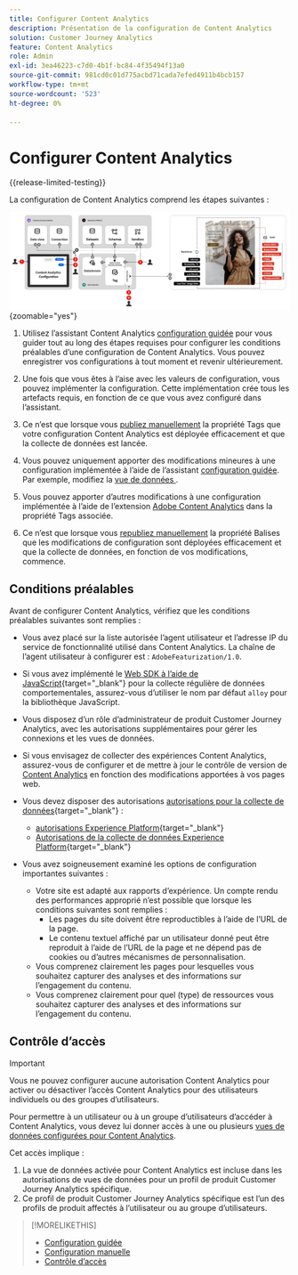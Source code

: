 ```yaml
---
title: Configurer Content Analytics
description: Présentation de la configuration de Content Analytics
solution: Customer Journey Analytics
feature: Content Analytics
role: Admin
exl-id: 3ea46223-c7d0-4b1f-bc84-4f35494f13a0
source-git-commit: 981cd0c01d775acbd71cada7efed4911b4bcb157
workflow-type: tm+mt
source-wordcount: '523'
ht-degree: 0%

---
```


# Configurer Content Analytics

{{release-limited-testing}}


La configuration de Content Analytics comprend les étapes suivantes :

![Configuration de Content Analytics](../assets/aca-configuration.svg){zoomable="yes"}

1. Utilisez l’assistant Content Analytics [configuration guidée](guided.md) pour vous guider tout au long des étapes requises pour configurer les conditions préalables d’une configuration de Content Analytics. Vous pouvez enregistrer vos configurations à tout moment et revenir ultérieurement.
1. Une fois que vous êtes à l’aise avec les valeurs de configuration, vous pouvez implémenter la configuration. Cette implémentation crée tous les artefacts requis, en fonction de ce que vous avez configuré dans l’assistant.
1. Ce n’est que lorsque vous [publiez manuellement](manual.md) la propriété Tags que votre configuration Content Analytics est déployée efficacement et que la collecte de données est lancée.

1. Vous pouvez uniquement apporter des modifications mineures à une configuration implémentée à l’aide de l’assistant [configuration guidée](guided.md). Par exemple, modifiez la [ vue de données ](/help/data-views/data-views.md).
1. Vous pouvez apporter d’autres modifications à une configuration implémentée à l’aide de l’extension [Adobe Content Analytics](https://experienceleague.adobe.com/en/docs/experience-platform/tags/extensions/client/content-analytics/overview) dans la propriété Tags associée.
1. Ce n’est que lorsque vous [republiez manuellement](manual.md) la propriété Balises que les modifications de configuration sont déployées efficacement et que la collecte de données, en fonction de vos modifications, commence.


## Conditions préalables

Avant de configurer Content Analytics, vérifiez que les conditions préalables suivantes sont remplies :

* Vous avez placé sur la liste autorisée l’agent utilisateur et l’adresse IP du service de fonctionnalité utilisé dans Content Analytics. La chaîne de l’agent utilisateur à configurer est : <code>AdobeFeaturization/1.0</code>.
* Si vous avez implémenté le [Web SDK à l’aide de JavaScript](https://experienceleague.adobe.com/en/docs/experience-platform/web-sdk/install/library){target="_blank"} pour la collecte régulière de données comportementales, assurez-vous d’utiliser le nom par défaut <code>alloy</code> pour la bibliothèque JavaScript.
* Vous disposez d’un rôle d’administrateur de produit Customer Journey Analytics, avec les autorisations supplémentaires pour gérer les connexions et les vues de données.
* Si vous envisagez de collecter des expériences Content Analytics, assurez-vous de configurer et de mettre à jour le contrôle de version de [Content Analytics](manual.md#versioning) en fonction des modifications apportées à vos pages web.
* Vous devez disposer des autorisations [autorisations pour la collecte de données](https://experienceleague.adobe.com/en/docs/experience-platform/collection/permissions){target="_blank"} :
   * [autorisations Experience Platform](https://experienceleague.adobe.com/en/docs/experience-platform/collection/permissions#adobe-experience-platform-permissions){target="_blank"}
   * [Autorisations de la collecte de données Experience Platform](https://experienceleague.adobe.com/en/docs/experience-platform/collection/permissions#adobe-experience-platform-data-collection-permissions){target="_blank"}
* Vous avez soigneusement examiné les options de configuration importantes suivantes :

   * Votre site est adapté aux rapports d’expérience. Un compte rendu des performances approprié n’est possible que lorsque les conditions suivantes sont remplies :
      * Les pages du site doivent être reproductibles à l’aide de l’URL de la page.
      * Le contenu textuel affiché par un utilisateur donné peut être reproduit à l’aide de l’URL de la page et ne dépend pas de cookies ou d’autres mécanismes de personnalisation.
   * Vous comprenez clairement les pages pour lesquelles vous souhaitez capturer des analyses et des informations sur l’engagement du contenu.
   * Vous comprenez clairement pour quel (type) de ressources vous souhaitez capturer des analyses et des informations sur l’engagement du contenu.


## Contrôle d’accès

>[!IMPORTANT]
>
>Vous ne pouvez configurer aucune autorisation Content Analytics pour activer ou désactiver l’accès Content Analytics pour des utilisateurs individuels ou des groupes d’utilisateurs.
>

Pour permettre à un utilisateur ou à un groupe d’utilisateurs d’accéder à Content Analytics, vous devez lui donner accès à une ou plusieurs [vues de données configurées pour Content Analytics](guided.md#data-view).

Cet accès implique :

1. La vue de données activée pour Content Analytics est incluse dans les autorisations de vues de données pour un profil de produit Customer Journey Analytics spécifique.
1. Ce profil de produit Customer Journey Analytics spécifique est l’un des profils de produit affectés à l’utilisateur ou au groupe d’utilisateurs.

>[!MORELIKETHIS]
>
>* [Configuration guidée](guided.md)
>* [Configuration manuelle](manual.md)
>* [Contrôle d’accès](/help/technotes/access-control.md)
>
